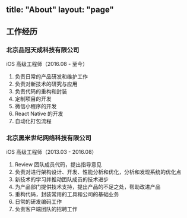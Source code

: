 title: "About"
layout: "page"
---

## 工作经历

### 北京品冠天成科技有限公司

iOS 高级工程师（2016.08 - 至今）

1. 负责日常的产品研发和维护工作 
2. 负责对新技术的研究与应用
3. 负责代码的重构和封装
4. 定制项目的开发
5. 微信小程序的开发 
6. React Native 的开发 
7. 自动化打包流程

### 北京黑米世纪网络科技有限公司

iOS 高级工程师（2013.03 - 2016.08）

1. Review 团队成员代码，提出指导意见
2. 负责对进行架构设计、开发、性能分析和优化，分析和发现系统的优化点 
3. 新技术的学习并推动团队成员的技术进步
4. 为产品部门提供技术支持，提出产品的不足之处，帮助改进产品
5. 重构代码，封装常用的工具和公司的基础业务
6. 日常的研发编码工作
7. 负责客户端团队的招聘工作

